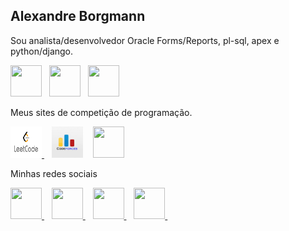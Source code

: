 <h2>Alexandre Borgmann</h2>

Sou analista/desenvolvedor Oracle Forms/Reports, pl-sql, apex e python/django.

<div style="display: inline">
<img width='50' height='50' src="https://user-images.githubusercontent.com/40210587/224505614-80b55223-2ad9-4a58-96d3-4671663d50fd.png" />&nbsp;&nbsp;
<img width='50' height='50' src="https://user-images.githubusercontent.com/40210587/224505778-4886aaea-431c-466b-8131-f39d34edb93f.png" />&nbsp;&nbsp;
<img width='50' height='50' src="https://user-images.githubusercontent.com/40210587/224505834-f756477f-a2d8-4be5-a119-0a4b6083ef12.png" />&nbsp;&nbsp;
</div>

Meus sites de competição de programação.

<a href="https://leetcode.com/alexborgmann/" target="_blank">
<img width='50' height='50' src="https://github.com/alexandreborgmann/alexandreborgmann/blob/main/leetcode.png" />
</a>
&nbsp;&nbsp;
<img width='50' height='50' src="https://github.com/alexandreborgmann/alexandreborgmann/blob/main/logocodeforces.webp" />
<a href="https://codeforces.com/profile/aborgmann1969/" target="_blank"> 
</a>
&nbsp;&nbsp;
<img width='50' height='50' src="https://github.com/alexandreborgmann/alexandreborgmann/assets/40210587/83809682-64c1-4a44-a3fa-377d49660467" />
<a href="https://www.codechef.com/users/aborgmann/" target="_blank"> 
</a>
&nbsp;&nbsp;

Minhas redes sociais

<a href="https://www.linkedin.com/in/alexandre-borgmann-2b762621/" target="_blank">
<img width='50' height='50' src="https://cdn.jsdelivr.net/gh/devicons/devicon/icons/linkedin/linkedin-original.svg" />
</a>&nbsp;&nbsp;
<a href="https://www.instagram.com/alexandre.borgmann.tri.fpv/" target="_blank">
<img width='50' height='50' src="https://user-images.githubusercontent.com/40210587/224506540-4c9db728-4608-4093-9fed-e46b98e5ea82.png" />
</a>&nbsp;&nbsp;
<a href="https://www.facebook.com/alexandreborgmann14/" target="_blank">
<img width='50' height='50' src="https://cdn.jsdelivr.net/gh/devicons/devicon/icons/facebook/facebook-original.svg" />
</a>&nbsp;&nbsp;
<a href="https://www.youtube.com/channel/UCgeIy0rh3ScvJavgnwPOVvg/" target="_blank">
<img width='50' height='50' src="https://user-images.githubusercontent.com/40210587/224506577-8ccd0982-4c2b-46a4-9ff2-c971ed81e848.png" />
</a>&nbsp;&nbsp;
